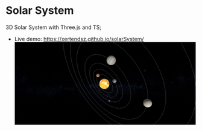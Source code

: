 # Solar System
3D Solar System with Three.js and TS;
- Live demo: https://xertendsz.github.io/solarSystem/ <br>
![solarsys](./src/image.png)
